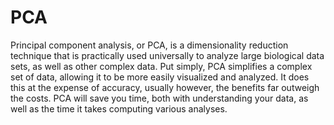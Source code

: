 # PCA

Principal component analysis, or PCA, is a dimensionality reduction technique that is practically used universally to analyze large biological data sets, as well as other complex data. Put simply, PCA simplifies a complex set of data, allowing it to be more easily visualized and analyzed. It does this at the expense of accuracy, usually however, the benefits far outweigh the costs. PCA will save you time, both with understanding your data, as well as the time it takes computing various analyses.
